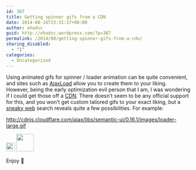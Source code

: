 ```yaml
---
id: 387
title: Getting spinner gifs from a CDN
date: 2014-08-16T23:31:17+00:00
author: ohadsc
guid: http://ohadsc.wordpress.com/?p=387
permalink: /2014/08/getting-spinner-gifs-from-a-cdn/
sharing_disabled:
  - "1"
categories:
  - Uncategorized
---
```

Using animated gifs for spinner / loader animation can be quite convenient, and sites such as [AjaxLoad](http://ajaxload.info/) allow you to create them to your liking. However, being the early optimization evil person that I am, I was wondering if I could get those off a [CDN](http://en.wikipedia.org/wiki/Content_delivery_network). There doesn&#8217;t seem to be any official support for this, and you won&#8217;t get custom taliored gifs to your exact liking, but a [sneaky web](https://www.google.com/search?q=site:cdnjs.com+gif) search reveals quite a few possibilities. For example:

<a href="http://cdnjs.cloudflare.com/ajax/libs/semantic-ui/0.16.1/images/loader-large.gif" rel="lightbox[387]">http://cdnjs.cloudflare.com/ajax/libs/semantic-ui/0.16.1/images/loader-large.gif</a>

<img class="alignnone" src="http://cdnjs.cloudflare.com/ajax/libs/fancybox/2.1.5/fancybox_loading.gif" alt="" width="24" height="24" />

<img class="alignnone" src="http://cdnjs.cloudflare.com/ajax/libs/galleriffic/2.0.1/css/loader.gif" alt="" width="48" height="48" />

Enjoy 🙂